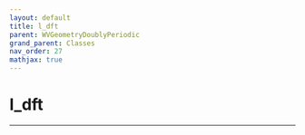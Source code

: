 ```yaml
---
layout: default
title: l_dft
parent: WVGeometryDoublyPeriodic
grand_parent: Classes
nav_order: 27
mathjax: true
---
```


#  l_dft




---

